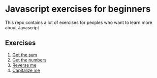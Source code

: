 # Javascript exercises for beginners

This repo contains a lot of exercises for peoples who want to learn more about Javascript


## Exercises
1. [Get the sum](src/sum)
2. [Get the numbers](src/get_the_numbers)
2. [Reverse me](src/reverse_me)
3. [Capitalize me](src/capitalize_me)
